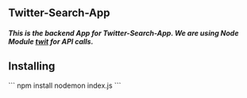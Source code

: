<h2>Twitter-Search-App</h2>
<h5>This is the backend App for Twitter-Search-App. We are using Node Module <a href="https://github.com/ttezel/twit">twit</a>
 for API calls.</h5>
 <h2>Installing</h2>
 ```
 npm install
 nodemon index.js
 ```
 
 
